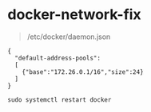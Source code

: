 # docker-network-fix
> /etc/docker/daemon.json
```
{
  "default-address-pools":
  [
    {"base":"172.26.0.1/16","size":24}
  ]
}
```
`sudo systemctl restart docker`
